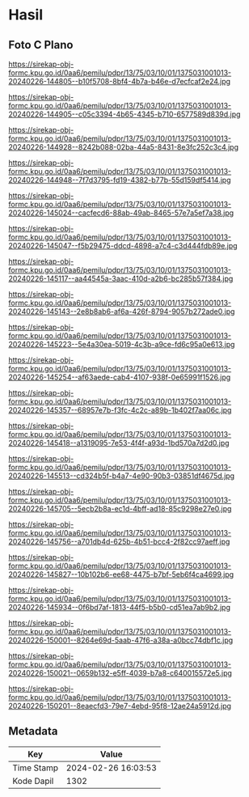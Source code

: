 # Hasil

## Foto C Plano

https://sirekap-obj-formc.kpu.go.id/0aa6/pemilu/pdpr/13/75/03/10/01/1375031001013-20240226-144805--b10f5708-8bf4-4b7a-b46e-d7ecfcaf2e24.jpg

https://sirekap-obj-formc.kpu.go.id/0aa6/pemilu/pdpr/13/75/03/10/01/1375031001013-20240226-144905--c05c3394-4b65-4345-b710-6577589d839d.jpg

https://sirekap-obj-formc.kpu.go.id/0aa6/pemilu/pdpr/13/75/03/10/01/1375031001013-20240226-144928--8242b088-02ba-44a5-8431-8e3fc252c3c4.jpg

https://sirekap-obj-formc.kpu.go.id/0aa6/pemilu/pdpr/13/75/03/10/01/1375031001013-20240226-144948--7f7d3795-fd19-4382-b77b-55d159df5414.jpg

https://sirekap-obj-formc.kpu.go.id/0aa6/pemilu/pdpr/13/75/03/10/01/1375031001013-20240226-145024--cacfecd6-88ab-49ab-8465-57e7a5ef7a38.jpg

https://sirekap-obj-formc.kpu.go.id/0aa6/pemilu/pdpr/13/75/03/10/01/1375031001013-20240226-145047--f5b29475-ddcd-4898-a7c4-c3d444fdb89e.jpg

https://sirekap-obj-formc.kpu.go.id/0aa6/pemilu/pdpr/13/75/03/10/01/1375031001013-20240226-145117--aa44545a-3aac-410d-a2b6-bc285b57f384.jpg

https://sirekap-obj-formc.kpu.go.id/0aa6/pemilu/pdpr/13/75/03/10/01/1375031001013-20240226-145143--2e8b8ab6-af6a-426f-8794-9057b272ade0.jpg

https://sirekap-obj-formc.kpu.go.id/0aa6/pemilu/pdpr/13/75/03/10/01/1375031001013-20240226-145223--5e4a30ea-5019-4c3b-a9ce-fd6c95a0e613.jpg

https://sirekap-obj-formc.kpu.go.id/0aa6/pemilu/pdpr/13/75/03/10/01/1375031001013-20240226-145254--af63aede-cab4-4107-938f-0e65991f1526.jpg

https://sirekap-obj-formc.kpu.go.id/0aa6/pemilu/pdpr/13/75/03/10/01/1375031001013-20240226-145357--68957e7b-f3fc-4c2c-a89b-1b402f7aa06c.jpg

https://sirekap-obj-formc.kpu.go.id/0aa6/pemilu/pdpr/13/75/03/10/01/1375031001013-20240226-145418--a1319095-7e53-4f4f-a93d-1bd570a7d2d0.jpg

https://sirekap-obj-formc.kpu.go.id/0aa6/pemilu/pdpr/13/75/03/10/01/1375031001013-20240226-145513--cd324b5f-b4a7-4e90-90b3-03851df4675d.jpg

https://sirekap-obj-formc.kpu.go.id/0aa6/pemilu/pdpr/13/75/03/10/01/1375031001013-20240226-145705--5ecb2b8a-ec1d-4bff-ad18-85c9298e27e0.jpg

https://sirekap-obj-formc.kpu.go.id/0aa6/pemilu/pdpr/13/75/03/10/01/1375031001013-20240226-145756--a701db4d-625b-4b51-bcc4-2f82cc97aeff.jpg

https://sirekap-obj-formc.kpu.go.id/0aa6/pemilu/pdpr/13/75/03/10/01/1375031001013-20240226-145827--10b102b6-ee68-4475-b7bf-5eb6f4ca4699.jpg

https://sirekap-obj-formc.kpu.go.id/0aa6/pemilu/pdpr/13/75/03/10/01/1375031001013-20240226-145934--0f6bd7af-1813-44f5-b5b0-cd51ea7ab9b2.jpg

https://sirekap-obj-formc.kpu.go.id/0aa6/pemilu/pdpr/13/75/03/10/01/1375031001013-20240226-150001--8264e69d-5aab-47f6-a38a-a0bcc74dbf1c.jpg

https://sirekap-obj-formc.kpu.go.id/0aa6/pemilu/pdpr/13/75/03/10/01/1375031001013-20240226-150021--0659b132-e5ff-4039-b7a8-c640015572e5.jpg

https://sirekap-obj-formc.kpu.go.id/0aa6/pemilu/pdpr/13/75/03/10/01/1375031001013-20240226-150201--8eaecfd3-79e7-4ebd-95f8-12ae24a5912d.jpg


## Metadata

| Key        | Value               |
| ---------- | ------------------- |
| Time Stamp | 2024-02-26 16:03:53 |
| Kode Dapil | 1302                |



